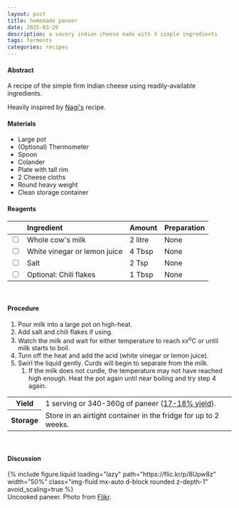 ```yaml
---
layout: post
title: homemade paneer
date: 2025-03-26
description: a savory indian cheese made with 3 simple ingredients
tags: ferments
categories: recipes
---
```


#### Abstract

A recipe of the simple firm Indian cheese using readily-available ingredients.

Heavily inspired by [Nagi's](https://www.recipetineats.com/how-to-make-paneer-fresh-indian-cheese/) recipe.

#### Materials

- Large pot
- (Optional) Thermometer
- Spoon
- Colander
- Plate with tall rim
- 2 Cheese cloths
- Round heavy weight
- Clean storage container

#### Reagents

||Ingredient|Amount|Preparation|
|:---|:---|:---|:---|
|<input type="checkbox">|Whole cow's milk|2 litre|None|
|<input type="checkbox">|White vinegar or lemon juice|4 Tbsp|None|
|<input type="checkbox">|Salt|2 Tsp|None|
|<input type="checkbox">|Optional: Chili flakes|1 Tbsp|None|
<br>


#### Procedure

1. Pour milk into a large pot on high-heat.
2. Add salt and chili flakes if using.
3. Watch the milk and wait for either temperature to reach xx<sup>o</sup>C or until milk starts to boil.
4. Turn off the heat and add the acid (white vinegar or lemon juice). 
5. Swirl the liquid gently. Curds will begin to separate from the milk.
   1. If the milk does not curdle, the temperature may not have reached high enough. Heat the pot again until near boiling and try step 4 again.
   
<table>
  <tr>
    <th>Yield</th>
    <td>1 serving or 340-360g of paneer (<a href="https://www.ijpab.com/form/2018%20Volume%206,%20issue%201/IJPAB-2018-6-1-1096-1101.pdf">17-18% yield</a>).</td>
  </tr>
  <tr>
    <th>Storage</th>
    <td>Store in an airtight container in the fridge for up to 2 weeks.</td>
  </tr>
</table><br>


#### Discussion

<div class="row mt-3">
    <div class="col-sm mt-3 mt-md-0">
        {% include figure.liquid 
        loading="lazy" 
        path="https://flic.kr/p/8Upw8z" 
        width="50%" 
        class="img-fluid mx-auto d-block rounded z-depth-1" 
        avoid_scaling=true %}
    </div>
</div>
<div class="caption">
    Uncooked paneer. Photo from <a href="https://www.flickr.com/photos/85934826@N00/5187544103">Flikr</a>.
</div>

